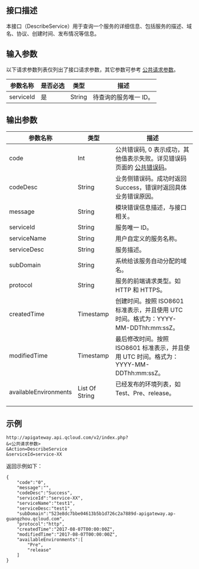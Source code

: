 ## 接口描述

本接口（DescribeService）用于查询一个服务的详细信息、包括服务的描述、域名、协议、创建时间、发布情况等信息。

## 输入参数

以下请求参数列表仅列出了接口请求参数，其它参数可参考 [公共请求参数](/document/api/213/6976)。

| 参数名称      | 是否必选 | 类型     | 描述          |
| --------- | ---- | ------ | ----------- |
| serviceId | 是    | String | 待查询的服务唯一 ID。 |

## 输出参数

| 参数名称                  | 类型             | 描述                                       |
| --------------------- | -------------- | ---------------------------------------- |
| code                  | Int            | 公共错误码, 0 表示成功，其他值表示失败。详见错误码页面的 <a href="/document/api/377/4173" title="公共错误码">公共错误码</a>。 |
| codeDesc              | String         | 业务侧错误码。成功时返回 Success，错误时返回具体业务错误原因。       |
| message               | String         | 模块错误信息描述，与接口相关。                          |
| serviceId             | String         | 服务唯一 ID。                                  |
| serviceName           | String         | 用户自定义的服务名称。                              |
| serviceDesc           | String         | 服务描述。                                    |
| subDomain             | String         | 系统给该服务自动分配的域名。                           |
| protocol              | String         | 服务的前端请求类型。如 HTTP 和 HTTPS。                   |
| createdTime           | Timestamp      | 创建时间。按照 ISO8601 标准表示，并且使用 UTC 时间。格式为：YYYY-MM-DDThh:mm:ssZ。 |
| modifiedTime          | Timestamp      | 最后修改时间。按照 ISO8601 标准表示，并且使用 UTC 时间。格式为：YYYY-MM-DDThh:mm:ssZ。 |
| availableEnvironments | List Of String | 已经发布的环境列表，如 Test、Pre、release。             |

## 示例 
```
http://apigateway.api.qcloud.com/v2/index.php?
&<公共请求参数>
&Action=DescribeService
&serviceId=service-XX
```
返回示例如下：
```
{
    "code":"0",
    "message":"",
    "codeDesc":"Success",      
	"serviceId":"service-XX",
	"serviceName":"test1",
	"serviceDesc:"test1",
	"subDomain":"523e8dc7bbe04613b5b1d726c2a7889d-apigateway.ap-guangzhou.qcloud.com",
	"protocol":"http",
	"createdTime":"2017-08-07T00:00:00Z",
	"modifiedTime":"2017-08-07T00:00:00Z",
	"availableEnvironments":[
		"Pre",
		"release"
	]
}
```




